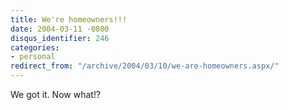 ```yaml
---
title: We're homeowners!!!
date: 2004-03-11 -0800
disqus_identifier: 246
categories:
- personal
redirect_from: "/archive/2004/03/10/we-are-homeowners.aspx/"
---
```


We got it. Now what!?

